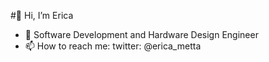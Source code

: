 #👋 Hi, I’m Erica
- 🌱 Software Development and Hardware Design Engineer 
- 📫 How to reach me: twitter: @erica_metta

<!---
ericametta/ericametta is a ✨ special ✨ repository because its `README.md` (this file) appears on your GitHub profile.
You can click the Preview link to take a look at your changes.
--->
